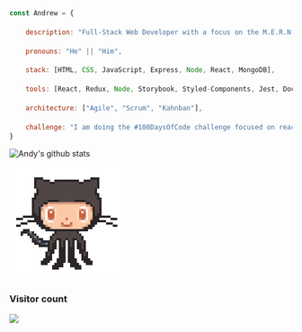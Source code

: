 ```javascript
const Andrew = {

    description: "Full-Stack Web Developer with a focus on the M.E.R.N. stack"

    pronouns: "He" || "Him",

    stack: [HTML, CSS, JavaScript, Express, Node, React, MongoDB],

    tools: [React, Redux, Node, Storybook, Styled-Components, Jest, Docker],

    architecture: ["Agile", "Scrum", "Kahnban"],

    challenge: "I am doing the #100DaysOfCode challenge focused on react and graphQl"
}
```

![Andy's github stats](https://github-readme-stats.vercel.app/api?username=AndyLaBorde&show_icons=true&title_color=fff&icon_color=79ff97&text_color=9f9f9f&bg_color=151515)

![octocat](images/octocat.gif)

### Visitor count
<img src="https://profile-counter.glitch.me/AndyLaBorde/count.svg" />

<!--
**AndyLaBorde/AndyLaBorde** is a ✨ _special_ ✨ repository because its `README.md` (this file) appears on your GitHub profile.

Here are some ideas to get you started:

- 🔭 I’m currently working on ...
- 🌱 I’m currently learning React, GraphQL
- 👯 I’m looking to collaborate on future projects!
- 🤔 I’m looking for help with ...
- 💬 Ask me about ...
- 📫 How to reach me: ...
- 😄 Pronouns: ...
- ⚡ Fun fact: ...
-->

